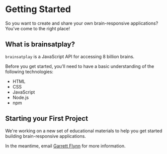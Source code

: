 # Getting Started
So you want to create and share your own brain-responsive applications? You’ve come to the right place!

## What is brainsatplay?
`brainsatplay` is a JavaScript API for accessing 8 billion brains.

Before you get started, you’ll need to have a basic understanding of the following technologies:
- HTML
- CSS
- JavaScript
- Node.js
- npm

## Starting your First Project
We're working on a new set of educational materials to help you get started building brain-responsive applications.

In the meantime, email [Garrett Flynn](mailto:garrettmflynn@gmail.com) for more information.

<!--
You can start building with Brain@Play right away using `npm`!

```sh
npm install brainsatplay
``` -->

